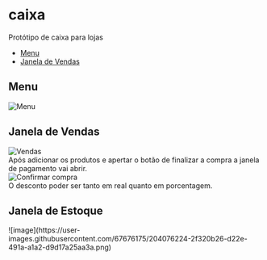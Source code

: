 # caixa
Protótipo de caixa para lojas
<ul>
  <li><a href="#Menu">Menu</a></li>
  <li><a href="#Janela de Vendas">Janela de Vendas</a></li>
</ul>


<h2>Menu</h2>
 <img src="https://user-images.githubusercontent.com/67676175/204076073-de47224e-d4a1-4f1a-a477-5c5e27a88fa5.png" alt="Menu">

<h2 id="janela de vendas">Janela de Vendas</h2>
<img src="https://user-images.githubusercontent.com/67676175/204076094-b505f244-87b9-49c2-9927-b3fb884a35d1.png" alt="Vendas">
<br>
Após adicionar os produtos e apertar o botão de finalizar a compra a janela de pagamento vai abrir.
<br>
<img src="https://user-images.githubusercontent.com/67676175/204076142-7d140ece-c933-4d1c-a3f8-bee42d3e4a0e.png" alt="Confirmar compra">
<br>
O desconto poder ser tanto em real quanto em porcentagem.

<h2>Janela de Estoque</h2>
![image](https://user-images.githubusercontent.com/67676175/204076224-2f320b26-d22e-491a-a1a2-d9d17a25aa3a.png)
